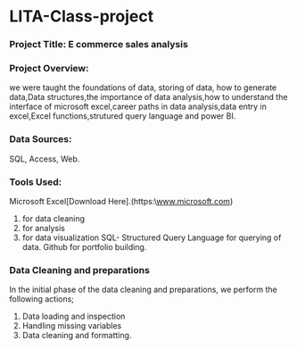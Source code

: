 # LITA-Class-project

### Project Title: E commerce sales analysis

### Project Overview: 
we were taught the foundations of data, storing of data, how to generate data,Data structures,the importance of data analysis,how to understand the interface of microsoft excel,career paths in data analysis,data entry in excel,Excel functions,strutured query language and power BI.

### Data Sources:
SQL, Access, Web.

### Tools Used:
Microsoft Excel[Download Here].(https:\\www.microsoft.com)

1. for data cleaning
2. for analysis
3. for data visualization
SQL- Structured Query Language for querying of data.
Github for portfolio building.

### Data Cleaning and preparations
In the initial phase of the data cleaning and preparations, we perform the following actions;
1. Data loading and inspection
2. Handling missing variables
3. Data cleaning and formatting.
